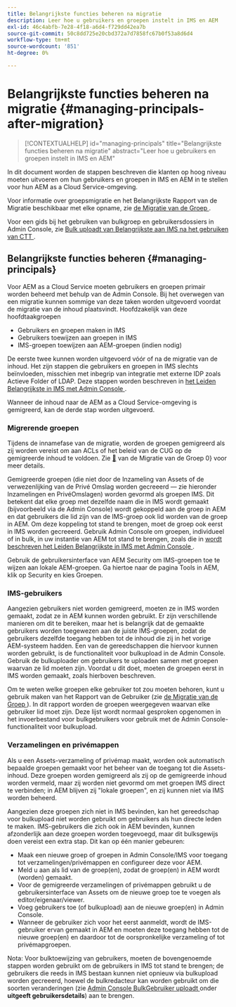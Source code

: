 ```yaml
---
title: Belangrijkste functies beheren na migratie
description: Leer hoe u gebruikers en groepen instelt in IMS en AEM
exl-id: 46c4abfb-7e28-4f18-a6d4-f729dd42ea7b
source-git-commit: 50c8dd725e20cbd372a7d7858fc67b0f53a8d6d4
workflow-type: tm+mt
source-wordcount: '851'
ht-degree: 0%

---
```


# Belangrijkste functies beheren na migratie {#managing-principals-after-migration}

>[!CONTEXTUALHELP]
>id="managing-principals"
>title="Belangrijkste functies beheren na migratie"
>abstract="Leer hoe u gebruikers en groepen instelt in IMS en AEM"

In dit document worden de stappen beschreven die klanten op hoog niveau moeten uitvoeren om hun gebruikers en groepen in IMS en AEM in te stellen voor hun AEM as a Cloud Service-omgeving.

Voor informatie over groepsmigratie en het Belangrijkste Rapport van de Migratie beschikbaar met elke opname, zie [ de Migratie van de Groep ](/help/journey-migration/content-transfer-tool/using-content-transfer-tool/group-migration.md).

Voor een gids bij het gebruiken van bulkgroep en gebruikersdossiers in Admin Console, zie [ Bulk uploadt van Belangrijkste aan IMS na het gebruiken van CTT ](/help/journey-migration/content-transfer-tool/using-content-transfer-tool/bulk-principal-uploading.md).

## Belangrijkste functies beheren {#managing-principals}

Voor AEM as a Cloud Service moeten gebruikers en groepen primair worden beheerd met behulp van de Admin Console.  Bij het overwegen van een migratie kunnen sommige van deze taken worden uitgevoerd voordat de migratie van de inhoud plaatsvindt.  Hoofdzakelijk van deze hoofdtaakgroepen

* Gebruikers en groepen maken in IMS
* Gebruikers toewijzen aan groepen in IMS
* IMS-groepen toewijzen aan AEM-groepen (indien nodig)

De eerste twee kunnen worden uitgevoerd vóór of na de migratie van de inhoud.  Het zijn stappen die gebruikers en groepen in IMS slechts beïnvloeden, misschien met inbegrip van integratie met externe IDP zoals Actieve Folder of LDAP.  Deze stappen worden beschreven in [ het Leiden Belangrijkste in IMS met Admin Console ](/help/journey-migration/managing-principals.md).

Wanneer de inhoud naar de AEM as a Cloud Service-omgeving is gemigreerd, kan de derde stap worden uitgevoerd.

### Migrerende groepen

Tijdens de innamefase van de migratie, worden de groepen gemigreerd als zij worden vereist om aan ACLs of het beleid van de CUG op de gemigreerde inhoud te voldoen.  Zie [&#128279;](/help/journey-migration/content-transfer-tool/using-content-transfer-tool/group-migration.md) van de Migratie van de Groep 0&rbrace; voor meer details.

Gemigreerde groepen (die niet door de Inzameling van Assets of de verwezenlijking van de Privé Omslag worden gecreeerd — zie hieronder Inzamelingen en PrivéOmslagen) worden gevormd als groepen IMS.  Dit betekent dat elke groep met dezelfde naam die in IMS wordt gemaakt (bijvoorbeeld via de Admin Console) wordt gekoppeld aan de groep in AEM en dat gebruikers die lid zijn van de IMS-groep ook lid worden van de groep in AEM.  Om deze koppeling tot stand te brengen, moet de groep ook eerst in IMS worden gecreeerd.  Gebruik Admin Console om groepen, individueel of in bulk, in uw instantie van AEM tot stand te brengen, zoals die in [ wordt beschreven het Leiden Belangrijkste in IMS met Admin Console ](/help/journey-migration/managing-principals.md).

Gebruik de gebruikersinterface van AEM Security om IMS-groepen toe te wijzen aan lokale AEM-groepen. Ga hiertoe naar de pagina Tools in AEM, klik op Security en kies Groepen.

### IMS-gebruikers

Aangezien gebruikers niet worden gemigreerd, moeten ze in IMS worden gemaakt, zodat ze in AEM kunnen worden gebruikt.  Er zijn verschillende manieren om dit te bereiken, maar het is belangrijk dat de gemaakte gebruikers worden toegewezen aan de juiste IMS-groepen, zodat de gebruikers dezelfde toegang hebben tot de inhoud die zij in het vorige AEM-systeem hadden.  Een van de gereedschappen die hiervoor kunnen worden gebruikt, is de functionaliteit voor bulkupload in de Admin Console. Gebruik de bulkuploader om gebruikers te uploaden samen met groepen waarvan ze lid moeten zijn.  Voordat u dit doet, moeten de groepen eerst in IMS worden gemaakt, zoals hierboven beschreven.

Om te weten welke groepen elke gebruiker tot zou moeten behoren, kunt u gebruik maken van het Rapport van de Gebruiker (zie [ de Migratie van de Groep ](/help/journey-migration/content-transfer-tool/using-content-transfer-tool/group-migration.md)).  In dit rapport worden de groepen weergegeven waarvan elke gebruiker lid moet zijn. Deze lijst wordt normaal gesproken opgenomen in het invoerbestand voor bulkgebruikers voor gebruik met de Admin Console-functionaliteit voor bulkupload.

### Verzamelingen en privémappen

Als u een Assets-verzameling of privémap maakt, worden ook automatisch bepaalde groepen gemaakt voor het beheer van de toegang tot die Assets-inhoud.  Deze groepen worden gemigreerd als zij op de gemigreerde inhoud worden vermeld, maar zij worden niet gevormd om met groepen IMS direct te verbinden; in AEM blijven zij &quot;lokale groepen&quot;, en zij kunnen niet via IMS worden beheerd.

Aangezien deze groepen zich niet in IMS bevinden, kan het gereedschap voor bulkupload niet worden gebruikt om gebruikers als hun directe leden te maken.  IMS-gebruikers die zich ook in AEM bevinden, kunnen afzonderlijk aan deze groepen worden toegevoegd, maar dit bulksgewijs doen vereist een extra stap.  Dit kan op één manier gebeuren:
* Maak een nieuwe groep of groepen in Admin Console/IMS voor toegang tot verzamelingen/privémappen en configureer deze voor AEM.
* Meld u aan als lid van de groep(en), zodat de groep(en) in AEM wordt (worden) gemaakt.
* Voor de gemigreerde verzamelingen of privémappen gebruikt u de gebruikersinterface van Assets om de nieuwe groep toe te voegen als editor/eigenaar/viewer.
* Voeg gebruikers toe (of bulkupload) aan de nieuwe groep(en) in Admin Console.
* Wanneer de gebruiker zich voor het eerst aanmeldt, wordt de IMS-gebruiker ervan gemaakt in AEM en moeten deze toegang hebben tot de nieuwe groep(en) en daardoor tot de oorspronkelijke verzameling of tot privémapgroepen.

Nota: Voor bulktoewijzing van gebruikers, moeten de bovengenoemde stappen worden gebruikt om de gebruikers in IMS tot stand te brengen; de gebruikers die reeds in IMS bestaan kunnen niet opnieuw via bulkupload worden gecreeerd, hoewel de bulkredacteur kan worden gebruikt om die soorten veranderingen (zie [ Admin Console BulkGebruiker uploadt ](https://helpx.adobe.com/nl/enterprise/using/bulk-upload-users.html) onder **uitgeeft gebruikersdetails**) aan te brengen.
